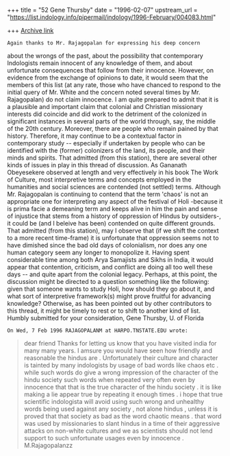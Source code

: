 +++
title = "52 Gene Thursby"
date = "1996-02-07"
upstream_url = "https://list.indology.info/pipermail/indology/1996-February/004083.html"

+++
[Archive link](https://list.indology.info/pipermail/indology/1996-February/004083.html)

	Again thanks to Mr. Rajagopalan for expressing his deep concern
about the wrongs of the past, about the possibility that contemporary
Indologists remain innocent of any knowledge of them, and about
unfortunate consequences that follow from their innocence.
	However, on evidence from the exchange of opinions to date, it
would seem that the members of this list (at any rate, those who have
chanced to respond to the initial query of Mr. White and the concern noted
several times by Mr. Rajagopalan) do not claim innocence.
	I am quite prepared to admit that it is a plausible and important 
claim that colonial and Christian missionary interests did coincide 
and did work to the detriment of the colonized in significant instances 
in several parts of the world through, say, the middle of the 20th 
century.  Moreover, there are people who remain pained by that history.
Therefore, it may continue to be a contextual factor in contemporary 
study -- especially if undertaken by people who can be identified with 
the (former) colonizers of the land, its people, and their minds and 
spirits.
	That admitted (from this station), there are several other kinds 
of issues in play in this thread of discussion.
	As Gananath Obeyesekere observed at length and very effectively 
in his book The Work of Culture, most interpretive terms and concepts 
employed in the humanities and social sciences are contended (not 
settled) terms.  Although Mr. Rajagopalan is continuing to contend that 
the term 'chaos' is not an appropriate one for interpreting any aspect of 
the festival of Holi -because it is prima facie a demeaning term and 
keeps alive in him the pain and sense of injustice that stems from a 
history of oppression of Hindus by outsiders-, it could be (and I beleive 
has been) contended on quite different grounds.
	That admitted (from this station), may I observe that (if we shift 
the context to a more recent time-frame) it is unfortunate that 
oppression seems not to have dimished since the bad old days of 
colonialism, nor does any one human category seem any longer to 
monopolize it.  Having spent considerable time among both Arya Samajists 
and Sikhs in India, it would appear that contention, criticism, and 
conflict are doing all too well these days -- and quite apart from the 
colonial legacy.
	Perhaps, at this point, the discussion might be directed to a
question something like the following:  given that someone wants to study
Holi, how should they go about it, and what sort of interpretive
framework(s) might prove fruitful for advancing knowledge?  Otherwise, as 
has been pointed out by other contributors to this thread, it might be 
timely to rest or to shift to another kind of list.
	Humbly submitted for your consideration,
	Gene Thursby, U. of Florida

	On Wed, 7 Feb 1996 RAJAGOPALANM at HARPO.TNSTATE.EDU wrote:
> dear friend
> Thanks for letting us know that you have visited india for many many years.
> I amsure you would have seen how friendly and reasonable the hindus are .
> Unfortunately their culture and character is tainted by many indologists by
> usage of bad words like chaos etc . while such words  do give a wrong impression
> of the character of the hindu society such words when repeated very often even by innocence
>  that that is the true character of the hindu society . it is like making 
> a lie appear true by repeating it enough times . i hope that true scientific indologista
> will avoid using such wrong and unhealthy words  being used against any society ,
> not alone hindus , unless it is proved that that society as bad as the 
> word chaotic means . that word was used by missionaries to slant 
> hindus in a time of their aggressive attacks on non-white cultures and we
> as scientists should not lend support to such unfortunate usages even
> by innocence .   M.Rajagopalanzz




